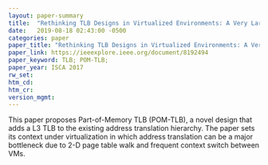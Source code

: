 ```yaml
---
layout: paper-summary
title:  "Rethinking TLB Designs in Virtualized Environments: A Very Large Part-of-Memory TLB"
date:   2019-08-18 02:43:00 -0500
categories: paper
paper_title: "Rethinking TLB Designs in Virtualized Environments: A Very Large Part-of-Memory TLB"
paper_link: https://ieeexplore.ieee.org/document/8192494
paper_keyword: TLB; POM-TLB; 
paper_year: ISCA 2017
rw_set: 
htm_cd: 
htm_cr: 
version_mgmt: 
---
```


This paper proposes Part-of-Memory TLB (POM-TLB), a novel design that adds a L3 TLB to the existing address translation
hierarchy. The paper sets its context under virtualization in which address translation can be a major bottleneck
due to 2-D page table walk and frequent context switch between VMs. 
